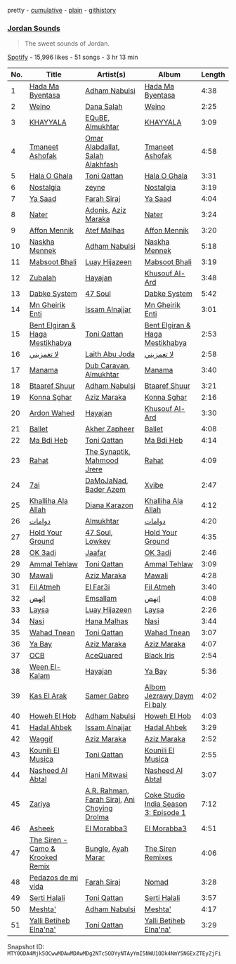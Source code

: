 pretty - [cumulative](/playlists/cumulative/37i9dQZF1DWUlTJaFU1ddx.md) - [plain](/playlists/plain/37i9dQZF1DWUlTJaFU1ddx) - [githistory](https://github.githistory.xyz/mackorone/spotify-playlist-archive/blob/main/playlists/plain/37i9dQZF1DWUlTJaFU1ddx)

### [Jordan Sounds](https://open.spotify.com/playlist/37i9dQZF1DWUlTJaFU1ddx)

> The sweet sounds of Jordan.

[Spotify](https://open.spotify.com/user/spotify) - 15,996 likes - 51 songs - 3 hr 13 min

| No. | Title | Artist(s) | Album | Length |
|---|---|---|---|---|
| 1 | [Hada Ma Byentasa](https://open.spotify.com/track/2YSeUVN3O3t8PeK1sGtRFQ) | [Adham Nabulsi](https://open.spotify.com/artist/2eQ5uR5wKDEQ5zKPQyLHC1) | [Hada Ma Byentasa](https://open.spotify.com/album/2BR05zm7GhqfI9G0k6jmvp) | 4:38 |
| 2 | [Weino](https://open.spotify.com/track/1feYc8vSa3y6EodevhkzYB) | [Dana Salah](https://open.spotify.com/artist/7nQVHZnQGjMyc1HSOQW7GZ) | [Weino](https://open.spotify.com/album/4Aq2uHcgC4Sk13QlrzKicj) | 2:25 |
| 3 | [KHAYYALA](https://open.spotify.com/track/33ZTgAaPHck9KIIOEnkSxC) | [EQuBE](https://open.spotify.com/artist/1vKZWmYdp9BQAbtrX9ORuu), [Almukhtar](https://open.spotify.com/artist/7ekEnaplxNFP0jh9hiyeM8) | [KHAYYALA](https://open.spotify.com/album/4J1k05sRPi0Qlez40Z8nXg) | 3:09 |
| 4 | [Tmaneet Ashofak](https://open.spotify.com/track/5dueytCp1DWHJizVwQ34va) | [Omar Alabdallat](https://open.spotify.com/artist/3zbimX3Z591csbDHH2Iuxc), [Salah Alakhfash](https://open.spotify.com/artist/7zBvvEkToHUjaOmdVHHJfQ) | [Tmaneet Ashofak](https://open.spotify.com/album/0FIEcX7gSEX1h8PqsQbWhu) | 4:58 |
| 5 | [Hala O Ghala](https://open.spotify.com/track/1DJ2pwtprG3edEU2pbVVDi) | [Toni Qattan](https://open.spotify.com/artist/1IJJoAyxznu3orwXhlt3XO) | [Hala O Ghala](https://open.spotify.com/album/74vATKQHUWKVc4T7uYLK3n) | 3:31 |
| 6 | [Nostalgia](https://open.spotify.com/track/4ktzD6OYjb2u2kqfecXK79) | [zeyne](https://open.spotify.com/artist/4yuZxu7joQOFtplpMAsxlf) | [Nostalgia](https://open.spotify.com/album/3JNS9fh8RFw3N86GCCbZp6) | 3:19 |
| 7 | [Ya Saad](https://open.spotify.com/track/4l7h95DV4TJimjWoZBRd9B) | [Farah Siraj](https://open.spotify.com/artist/0blZk3JXQG2roCiO6KCJWY) | [Ya Saad](https://open.spotify.com/album/3lMNn9CmmoS7oWUGUbgZ5Q) | 4:04 |
| 8 | [Nater](https://open.spotify.com/track/6rIWg3D84HSj7aUaVDIfKC) | [Adonis](https://open.spotify.com/artist/6LfzZtIFWlA5YdsVrAu8Xv), [Aziz Maraka](https://open.spotify.com/artist/2qi698G7BphxwdPUbQgZMU) | [Nater](https://open.spotify.com/album/09UgMkfwxSfc2Ua3t1MhOf) | 3:24 |
| 9 | [Affon Mennik](https://open.spotify.com/track/62tYV2LYspoAS5vvZKB1EL) | [Atef Malhas](https://open.spotify.com/artist/6gm05jmgIx3YvLtzl1GDas) | [Affon Mennik](https://open.spotify.com/album/3txVOVb4WHe4AzuvjMYrKn) | 3:20 |
| 10 | [Naskha Mennek](https://open.spotify.com/track/1QvPkpRLq07ps7S9izzQtK) | [Adham Nabulsi](https://open.spotify.com/artist/2eQ5uR5wKDEQ5zKPQyLHC1) | [Naskha Mennek](https://open.spotify.com/album/6vfo2SVprRnGs1hzo8cWiX) | 5:18 |
| 11 | [Mabsoot Bhali](https://open.spotify.com/track/39efRQpfCpC418qhWOwE41) | [Luay Hijazeen](https://open.spotify.com/artist/2a1uAKszGY1wTHnbT0Y9Y8) | [Mabsoot Bhali](https://open.spotify.com/album/1HKy7sOwF0qCUIKLlSluNl) | 3:19 |
| 12 | [Zubalah](https://open.spotify.com/track/2KCBxLXOmiv2skjcuUpePN) | [Hayajan](https://open.spotify.com/artist/0ezquZkJscWDhtBZwptcKT) | [Khusouf Al\-Ard](https://open.spotify.com/album/6gnf8UdhDLssZAvG3PF5Dw) | 3:48 |
| 13 | [Dabke System](https://open.spotify.com/track/6pA25Qz9Pbvb90I6j0MRYy) | [47 Soul](https://open.spotify.com/artist/5nxFmhSekt9Acn4tWZxGge) | [Dabke System](https://open.spotify.com/album/0WKmc7uvbK5VlKFTZ1bJ7G) | 5:42 |
| 14 | [Mn Gheirik Enti](https://open.spotify.com/track/19M24LvVumMVlcQIHusXyl) | [Issam Alnajjar](https://open.spotify.com/artist/6dO0RkhFhjMwLtLQqNgL8r) | [Mn Gheirik Enti](https://open.spotify.com/album/41kBbSWRbStqfsrXeM5Cpo) | 3:01 |
| 15 | [Bent Elgiran & Haga Mestikhabya](https://open.spotify.com/track/3JfKQ0AUmVf5m97MRt44c7) | [Toni Qattan](https://open.spotify.com/artist/1IJJoAyxznu3orwXhlt3XO) | [Bent Elgiran & Haga Mestikhabya](https://open.spotify.com/album/4a81TWOYhBuj23Udk3mNz8) | 2:53 |
| 16 | [لا تغمزيني](https://open.spotify.com/track/3XknoC28vtiUyutxsG9ul6) | [Laith Abu Joda](https://open.spotify.com/artist/409IHz2Yvi1kdUmrjein3m) | [لا تغمزيني](https://open.spotify.com/album/3KVMPfIaR2QTJIguyhdnxh) | 2:58 |
| 17 | [Manama](https://open.spotify.com/track/3zOixogOi4v75PI7bkws2O) | [Dub Caravan](https://open.spotify.com/artist/7BhIlI9vRbaE1i1bYm81ZF), [Almukhtar](https://open.spotify.com/artist/7ekEnaplxNFP0jh9hiyeM8) | [Manama](https://open.spotify.com/album/3pnLlR5wQ08LWbyb93clqe) | 3:40 |
| 18 | [Btaaref Shuur](https://open.spotify.com/track/48wOhHtZNVEDL05Vxrp7eZ) | [Adham Nabulsi](https://open.spotify.com/artist/2eQ5uR5wKDEQ5zKPQyLHC1) | [Btaaref Shuur](https://open.spotify.com/album/1Ztk0OR6YwkmsTTnVubzLc) | 3:21 |
| 19 | [Konna Sghar](https://open.spotify.com/track/55ExdRqYPtqMOweJaWqwbX) | [Aziz Maraka](https://open.spotify.com/artist/2qi698G7BphxwdPUbQgZMU) | [Konna Sghar](https://open.spotify.com/album/6wlJNQtXLY3ypYXVsayxnV) | 2:16 |
| 20 | [Ardon Wahed](https://open.spotify.com/track/4kPTdotigbZh8C5d42p5sT) | [Hayajan](https://open.spotify.com/artist/0ezquZkJscWDhtBZwptcKT) | [Khusouf Al\-Ard](https://open.spotify.com/album/6gnf8UdhDLssZAvG3PF5Dw) | 3:30 |
| 21 | [Ballet](https://open.spotify.com/track/4c1JwtH7HEfIqlf0keNFGR) | [Akher Zapheer](https://open.spotify.com/artist/0x8vbV32RlTpfxsERAwena) | [Ballet](https://open.spotify.com/album/30qPLsJugZwQXGH7iHdvkY) | 4:08 |
| 22 | [Ma Bdi Heb](https://open.spotify.com/track/54eiRWO1fHjuxWDptNftM8) | [Toni Qattan](https://open.spotify.com/artist/1IJJoAyxznu3orwXhlt3XO) | [Ma Bdi Heb](https://open.spotify.com/album/2mCEBE4YATciVhoaIWLc6Z) | 4:14 |
| 23 | [Rahat](https://open.spotify.com/track/2rQ1W5U8hMYJq044ETw859) | [The Synaptik](https://open.spotify.com/artist/3fyyPt5BZ20BkmqVcQV6wS), [Mahmood Jrere](https://open.spotify.com/artist/5UK6Z30d7qOLkkAK0HfAkC) | [Rahat](https://open.spotify.com/album/2qGc7EAeb9viFG5aGNEmRv) | 4:09 |
| 24 | [7ai](https://open.spotify.com/track/7lx7KcCLJtHTCFglYQC12y) | [DaMoJaNad](https://open.spotify.com/artist/1LTJFwU5wuzqgYWzvkqBix), [Bader Azem](https://open.spotify.com/artist/75hMrwzTIrdi0SvamLjY9D) | [Xvibe](https://open.spotify.com/album/6W7b9RFrdBE29953myz6b7) | 2:47 |
| 25 | [Khalliha Ala Allah](https://open.spotify.com/track/4UiGACEtRM9N0PxuXzrVfQ) | [Diana Karazon](https://open.spotify.com/artist/3faPN9ZqiY5AFpYAe8WqGE) | [Khalliha Ala Allah](https://open.spotify.com/album/3yqmmWNUtIMWBlFImfPhb0) | 4:12 |
| 26 | [دوامات](https://open.spotify.com/track/7ys7eUYsciH8LefcobJ4hQ) | [Almukhtar](https://open.spotify.com/artist/7ekEnaplxNFP0jh9hiyeM8) | [دوامات](https://open.spotify.com/album/2PbNvLR2MHgirCervbyo8n) | 4:20 |
| 27 | [Hold Your Ground](https://open.spotify.com/track/0KmiXlCv8005j9o340PW4e) | [47 Soul](https://open.spotify.com/artist/5nxFmhSekt9Acn4tWZxGge), [Lowkey](https://open.spotify.com/artist/2ps77LMRMUCMl5N6uRWOTH) | [Hold Your Ground](https://open.spotify.com/album/6fxuBrz4h4iOuW5hVoiJmc) | 4:35 |
| 28 | [OK 3adi](https://open.spotify.com/track/7uvT6cxtmmpLYED0uOaypM) | [Jaafar](https://open.spotify.com/artist/4Svx0xgoS8UA2ldqxmxG4L) | [OK 3adi](https://open.spotify.com/album/4KVKvjqBmoPlYMUsiW7O8v) | 2:46 |
| 29 | [Ammal Tehlaw](https://open.spotify.com/track/1hUZU0lCce1QzcaqWjwWiE) | [Toni Qattan](https://open.spotify.com/artist/1IJJoAyxznu3orwXhlt3XO) | [Ammal Tehlaw](https://open.spotify.com/album/1GOZ3S72ib2ZU1MjpeRy42) | 3:09 |
| 30 | [Mawali](https://open.spotify.com/track/6EGN0RcirTvE4HCrKNXGe0) | [Aziz Maraka](https://open.spotify.com/artist/2qi698G7BphxwdPUbQgZMU) | [Mawali](https://open.spotify.com/album/5ntiX3s1kigHbz9WqQsxyN) | 4:28 |
| 31 | [Fil Atmeh](https://open.spotify.com/track/4E0PF1tlJgOK23UF03wWyK) | [El Far3i](https://open.spotify.com/artist/5DOOqoefvhVdksKzrvA30t) | [Fil Atmeh](https://open.spotify.com/album/3roVdMcbd4OF7q853JM8Gc) | 3:40 |
| 32 | [إنهض](https://open.spotify.com/track/6gaEXyjkXtIfFcmNZSPQhL) | [Emsallam](https://open.spotify.com/artist/704S90MD8gMqUNd9LsXvd1) | [إنهض](https://open.spotify.com/album/2UYF5glGACebnFJcxzMHEO) | 4:08 |
| 33 | [Laysa](https://open.spotify.com/track/0FJ7WZEaCsZPFxzt1LZ7Xy) | [Luay Hijazeen](https://open.spotify.com/artist/2a1uAKszGY1wTHnbT0Y9Y8) | [Laysa](https://open.spotify.com/album/77k4juG5fkQ0oT9zrmNA1m) | 2:26 |
| 34 | [Nasi](https://open.spotify.com/track/4nNtxadiv73l4zDaSok9Q0) | [Hana Malhas](https://open.spotify.com/artist/0EQjOxeqpT2ebzA1NvT9Cu) | [Nasi](https://open.spotify.com/album/5DOX782glZw5iU8P5Wp6iy) | 3:44 |
| 35 | [Wahad Tnean](https://open.spotify.com/track/0y9njiG24r8Pc7iPNuY5zl) | [Toni Qattan](https://open.spotify.com/artist/1IJJoAyxznu3orwXhlt3XO) | [Wahad Tnean](https://open.spotify.com/album/7N0irhTBjGV5StiVTw8qTt) | 3:07 |
| 36 | [Ya Bay](https://open.spotify.com/track/25dpNlHr9GTVBvIcUr9cWu) | [Aziz Maraka](https://open.spotify.com/artist/2qi698G7BphxwdPUbQgZMU) | [Aziz Maraka](https://open.spotify.com/album/5FCww0KdMiP4lKUzm4wEXY) | 4:07 |
| 37 | [OCB](https://open.spotify.com/track/65rWsK4Js9lGAhOQTpPTxM) | [AceQuared](https://open.spotify.com/artist/0KgK0OMTh21OHyab9UDg3r) | [Black Iris](https://open.spotify.com/album/5nBnqvnnQnAsCNxX8q1Xw1) | 2:54 |
| 38 | [Ween El\-Kalam](https://open.spotify.com/track/6ggyvXMDwARoo76Clvlngg) | [Hayajan](https://open.spotify.com/artist/0ezquZkJscWDhtBZwptcKT) | [Ya Bay](https://open.spotify.com/album/1TJ9kHoxjWcyatFa8KMGaS) | 5:36 |
| 39 | [Kas El Arak](https://open.spotify.com/track/6HJruYrCGRQ6NVLZtFnXAq) | [Samer Gabro](https://open.spotify.com/artist/2urBIDqLbO2zXPgUAGLrkH) | [Albom Jezrawy Daym Fi baly](https://open.spotify.com/album/749B7VOpLUxHSzHHOCfET0) | 4:02 |
| 40 | [Howeh El Hob](https://open.spotify.com/track/7o0v7fQ8SJKQjjA1kzSabX) | [Adham Nabulsi](https://open.spotify.com/artist/2eQ5uR5wKDEQ5zKPQyLHC1) | [Howeh El Hob](https://open.spotify.com/album/7CboCx8gUJ67FJ3iB4U9h7) | 4:03 |
| 41 | [Hadal Ahbek](https://open.spotify.com/track/0ymn3NBfT1W2QW0d7U5kHS) | [Issam Alnajjar](https://open.spotify.com/artist/6dO0RkhFhjMwLtLQqNgL8r) | [Hadal Ahbek](https://open.spotify.com/album/5NUgTQnW5TqzsqzDVEVITx) | 3:29 |
| 42 | [Waggif](https://open.spotify.com/track/1HnTINBSTfPo7F47hUs98J) | [Aziz Maraka](https://open.spotify.com/artist/2qi698G7BphxwdPUbQgZMU) | [Aziz Maraka](https://open.spotify.com/album/5FCww0KdMiP4lKUzm4wEXY) | 2:52 |
| 43 | [Kounili El Musica](https://open.spotify.com/track/4UcpiWGup7TKr1NkqaBrQ7) | [Toni Qattan](https://open.spotify.com/artist/1IJJoAyxznu3orwXhlt3XO) | [Kounili El Musica](https://open.spotify.com/album/77e5W1q40rJcSAJjt7GA1p) | 2:55 |
| 44 | [Nasheed Al Abtal](https://open.spotify.com/track/0NWhRdPRI06ABKoOeRSgrb) | [Hani Mitwasi](https://open.spotify.com/artist/5m8fc8h0xd4QfpJzcPI9NK) | [Nasheed Al Abtal](https://open.spotify.com/album/1h6ZfXJnDh0Vvlrv7mj7yh) | 3:07 |
| 45 | [Zariya](https://open.spotify.com/track/7kWMZ2LZIedqzCgPkGNX81) | [A.R\. Rahman](https://open.spotify.com/artist/1mYsTxnqsietFxj1OgoGbG), [Farah Siraj](https://open.spotify.com/artist/0blZk3JXQG2roCiO6KCJWY), [Ani Choying Drolma](https://open.spotify.com/artist/4WDdyyr7KmLpJ6Gf65VQwI) | [Coke Studio India Season 3: Episode 1](https://open.spotify.com/album/2CStgaiOhe1w4OXAoqP1gl) | 7:12 |
| 46 | [Asheek](https://open.spotify.com/track/6G4H20LIYJELDI6fAbWKMo) | [El Morabba3](https://open.spotify.com/artist/4yTcSEYSpMUQ5t5XFd0uPU) | [El Morabba3](https://open.spotify.com/album/4noxSq67DwvvPBwYaQiYBH) | 4:51 |
| 47 | [The Siren \- Camo & Krooked Remix](https://open.spotify.com/track/588FloU8DCeIsz9NxONjGb) | [Bungle](https://open.spotify.com/artist/0dpCZN6OOu60LZXZpNGsKj), [Ayah Marar](https://open.spotify.com/artist/4xQ2BGOBUXgjxO2PAhrIyS) | [The Siren Remixes](https://open.spotify.com/album/5OQFefkEtKmQnpmXHmHacc) | 4:06 |
| 48 | [Pedazos de mi vida](https://open.spotify.com/track/5LXmGPStiy83Tnsq96G9V6) | [Farah Siraj](https://open.spotify.com/artist/0blZk3JXQG2roCiO6KCJWY) | [Nomad](https://open.spotify.com/album/0y5vb7o8uCKsA858HIG2dM) | 3:28 |
| 49 | [Serti Halali](https://open.spotify.com/track/5aV0Vl1Fv9s9PmWklzzlvz) | [Toni Qattan](https://open.spotify.com/artist/1IJJoAyxznu3orwXhlt3XO) | [Serti Halali](https://open.spotify.com/album/0IiY9pwCRMsRdldrMpW03A) | 3:57 |
| 50 | [Meshta'](https://open.spotify.com/track/6gRuJhqD6d4SCrLtptBWMu) | [Adham Nabulsi](https://open.spotify.com/artist/2eQ5uR5wKDEQ5zKPQyLHC1) | [Meshta'](https://open.spotify.com/album/1yMFbwnRXaQvc16EFx0Q3O) | 4:17 |
| 51 | [Yalli Betiheb Elna'na'](https://open.spotify.com/track/09BqNGf6vca4f2q4P0YkLF) | [Toni Qattan](https://open.spotify.com/artist/1IJJoAyxznu3orwXhlt3XO) | [Yalli Betiheb Elna'na'](https://open.spotify.com/album/4CdEHczQJUHdGhacWYQ6vH) | 3:29 |

Snapshot ID: `MTY0ODA4Mjk5OCwwMDAwMDAwMDg2NTc5ODYyNTAyYmI5NWU1ODk4NmY5NGExZTEyZjFi`